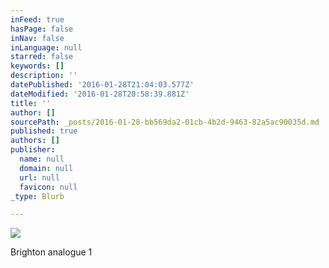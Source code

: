 ```yaml
---
inFeed: true
hasPage: false
inNav: false
inLanguage: null
starred: false
keywords: []
description: ''
datePublished: '2016-01-28T21:04:03.577Z'
dateModified: '2016-01-28T20:58:39.881Z'
title: ''
author: []
sourcePath: _posts/2016-01-28-bb569da2-01cb-4b2d-9463-82a5ac90035d.md
published: true
authors: []
publisher:
  name: null
  domain: null
  url: null
  favicon: null
_type: Blurb

---
```

![](https://the-grid-user-content.s3-us-west-2.amazonaws.com/6e204a35-39a5-425c-8f41-ed2df4e1d5fc.jpg)

Brighton analogue 1